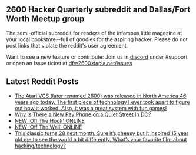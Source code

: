 ## 2600 Hacker Quarterly subreddit and Dallas/Fort Worth Meetup group
The semi-official subreddit for readers of the infamous little magazine at your local bookstore--full of goodies for the aspiring hacker. Please do not post links that violate the reddit's user agreement.

Want to see a new feature or contribute: 
Join us in [discord](https://dfw2600.dapla.net/chat) under #support or open an issue ticket at [dfw2600.dapla.net/issues](https://dfw2600.dapla.net/issues)

## Latest Reddit Posts
<!-- BLOG-POST-LIST:START -->
- [The Atari VCS (later renamed 2600) was released in North America 46 years ago today. The first piece of technology I ever took apart to figure out how it worked. Also, it was a great system with fun games!](https://www.reddit.com/r/2600/comments/16fyjf7/the_atari_vcs_later_renamed_2600_was_released_in/)
- [Why Is There a New Pay Phone on a Quiet Street in DC?](https://www.reddit.com/r/2600/comments/16efy82/why_is_there_a_new_pay_phone_on_a_quiet_street_in/)
- [NEW 'Off The Hook' ONLINE](https://2600.com/hook/06-09-2023)
- [NEW 'Off The Wall' ONLINE](https://2600.com/wall/05-09-2023)
- [This classic turns 28 next month. Sure it’s cheesy but it inspired 15 year old me to see the world a bit differently. What’s your favorite film about hacking/technology?](https://www.reddit.com/r/2600/comments/161zv44/this_classic_turns_28_next_month_sure_its_cheesy/)
<!-- BLOG-POST-LIST:END -->
